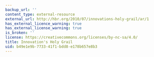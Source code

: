 ```yaml
---
backup_url: ''
content_type: external-resource
external_url: http://hbr.org/2010/07/innovations-holy-grail/ar/1
has_external_licence_warning: true
has_external_license_warning: true
is_broken: ''
license: https://creativecommons.org/licenses/by-nc-sa/4.0/
title: Innovation's Holy Grail
uid: b49e1e9b-7733-41f1-bdd8-e178b657e8b3
---
```

